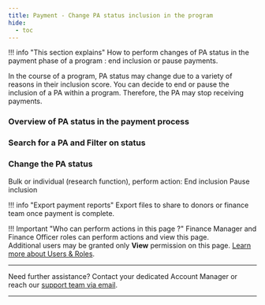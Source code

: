 ```yaml
---
title: Payment - Change PA status inclusion in the program
hide:
  - toc
---
```


!!! info "This section explains"
    How to perform changes of PA status in the payment phase of a program : end inclusion or pause payments.

In the course of a program, PA status may change due to a variety of reasons in their inclusion score. You can decide to end or pause the inclusion of a PA within a program. Therefore, the PA may stop receiving payments.


### **Overview of PA status in the payment process**


### **Search for a PA and Filter on status**

### **Change the PA status**

Bulk or individual (research function), perform action:
End inclusion
Pause inclusion


!!! info "Export payment reports"
    Export files to share to donors or finance team once payment is complete.

!!! Important "Who can perform actions in this page ?"
    Finance Manager and Finance Officer roles can perform actions and view this page.  
    Additional users may be granted only **View** permission on this page. [Learn more about Users & Roles](../users/users-roles-page.md).

___
Need further assistance? Contact your dedicated Account Manager or reach our [support team via email](mailto:support@121.global).
___
